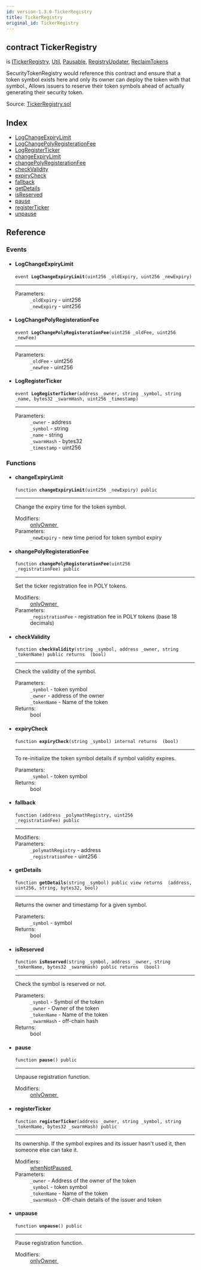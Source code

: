 ```yaml
---
id: version-1.3.0-TickerRegistry
title: TickerRegistry
original_id: TickerRegistry
---
```


<div class="contract-doc"><div class="contract"><h2 class="contract-header"><span class="contract-kind">contract</span> TickerRegistry</h2><p class="base-contracts"><span>is</span> <a href="interfaces_ITickerRegistry.html">ITickerRegistry</a><span>, </span><a href="helpers_Util.html">Util</a><span>, </span><a href="Pausable.html">Pausable</a><span>, </span><a href="RegistryUpdater.html">RegistryUpdater</a><span>, </span><a href="ReclaimTokens.html">ReclaimTokens</a></p><p class="description">SecurityTokenRegistry would reference this contract and ensure that a token symbol exists here and only its owner can deploy the token with that symbol., Allows issuers to reserve their token symbols ahead of actually generating their security token.</p><div class="source">Source: <a href="git+https://github.com/PolymathNetwork/polymath-core/blob/v1.3.3/contracts/TickerRegistry.sol" target="_blank">TickerRegistry.sol</a></div></div><div class="index"><h2>Index</h2><ul><li><a href="TickerRegistry.html#LogChangeExpiryLimit">LogChangeExpiryLimit</a></li><li><a href="TickerRegistry.html#LogChangePolyRegisterationFee">LogChangePolyRegisterationFee</a></li><li><a href="TickerRegistry.html#LogRegisterTicker">LogRegisterTicker</a></li><li><a href="TickerRegistry.html#changeExpiryLimit">changeExpiryLimit</a></li><li><a href="TickerRegistry.html#changePolyRegisterationFee">changePolyRegisterationFee</a></li><li><a href="TickerRegistry.html#checkValidity">checkValidity</a></li><li><a href="TickerRegistry.html#expiryCheck">expiryCheck</a></li><li><a href="TickerRegistry.html#">fallback</a></li><li><a href="TickerRegistry.html#getDetails">getDetails</a></li><li><a href="TickerRegistry.html#isReserved">isReserved</a></li><li><a href="TickerRegistry.html#pause">pause</a></li><li><a href="TickerRegistry.html#registerTicker">registerTicker</a></li><li><a href="TickerRegistry.html#unpause">unpause</a></li></ul></div><div class="reference"><h2>Reference</h2><div class="events"><h3>Events</h3><ul><li><div class="item event"><span id="LogChangeExpiryLimit" class="anchor-marker"></span><h4 class="name">LogChangeExpiryLimit</h4><div class="body"><code class="signature">event <strong>LogChangeExpiryLimit</strong><span>(uint256 _oldExpiry, uint256 _newExpiry) </span></code><hr/><dl><dt><span class="label-parameters">Parameters:</span></dt><dd><div><code>_oldExpiry</code> - uint256</div><div><code>_newExpiry</code> - uint256</div></dd></dl></div></div></li><li><div class="item event"><span id="LogChangePolyRegisterationFee" class="anchor-marker"></span><h4 class="name">LogChangePolyRegisterationFee</h4><div class="body"><code class="signature">event <strong>LogChangePolyRegisterationFee</strong><span>(uint256 _oldFee, uint256 _newFee) </span></code><hr/><dl><dt><span class="label-parameters">Parameters:</span></dt><dd><div><code>_oldFee</code> - uint256</div><div><code>_newFee</code> - uint256</div></dd></dl></div></div></li><li><div class="item event"><span id="LogRegisterTicker" class="anchor-marker"></span><h4 class="name">LogRegisterTicker</h4><div class="body"><code class="signature">event <strong>LogRegisterTicker</strong><span>(address _owner, string _symbol, string _name, bytes32 _swarmHash, uint256 _timestamp) </span></code><hr/><dl><dt><span class="label-parameters">Parameters:</span></dt><dd><div><code>_owner</code> - address</div><div><code>_symbol</code> - string</div><div><code>_name</code> - string</div><div><code>_swarmHash</code> - bytes32</div><div><code>_timestamp</code> - uint256</div></dd></dl></div></div></li></ul></div><div class="functions"><h3>Functions</h3><ul><li><div class="item function"><span id="changeExpiryLimit" class="anchor-marker"></span><h4 class="name">changeExpiryLimit</h4><div class="body"><code class="signature">function <strong>changeExpiryLimit</strong><span>(uint256 _newExpiry) </span><span>public </span></code><hr/><div class="description"><p>Change the expiry time for the token symbol.</p></div><dl><dt><span class="label-modifiers">Modifiers:</span></dt><dd><a href="es_openzeppelin-solidity_contracts_ownership_Ownable.html#onlyOwner">onlyOwner </a></dd><dt><span class="label-parameters">Parameters:</span></dt><dd><div><code>_newExpiry</code> - new time period for token symbol expiry</div></dd></dl></div></div></li><li><div class="item function"><span id="changePolyRegisterationFee" class="anchor-marker"></span><h4 class="name">changePolyRegisterationFee</h4><div class="body"><code class="signature">function <strong>changePolyRegisterationFee</strong><span>(uint256 _registrationFee) </span><span>public </span></code><hr/><div class="description"><p>Set the ticker registration fee in POLY tokens.</p></div><dl><dt><span class="label-modifiers">Modifiers:</span></dt><dd><a href="es_openzeppelin-solidity_contracts_ownership_Ownable.html#onlyOwner">onlyOwner </a></dd><dt><span class="label-parameters">Parameters:</span></dt><dd><div><code>_registrationFee</code> - registration fee in POLY tokens (base 18 decimals)</div></dd></dl></div></div></li><li><div class="item function"><span id="checkValidity" class="anchor-marker"></span><h4 class="name">checkValidity</h4><div class="body"><code class="signature">function <strong>checkValidity</strong><span>(string _symbol, address _owner, string _tokenName) </span><span>public </span><span>returns  (bool) </span></code><hr/><div class="description"><p>Check the validity of the symbol.</p></div><dl><dt><span class="label-parameters">Parameters:</span></dt><dd><div><code>_symbol</code> - token symbol</div><div><code>_owner</code> - address of the owner</div><div><code>_tokenName</code> - Name of the token</div></dd><dt><span class="label-return">Returns:</span></dt><dd>bool</dd></dl></div></div></li><li><div class="item function"><span id="expiryCheck" class="anchor-marker"></span><h4 class="name">expiryCheck</h4><div class="body"><code class="signature">function <strong>expiryCheck</strong><span>(string _symbol) </span><span>internal </span><span>returns  (bool) </span></code><hr/><div class="description"><p>To re-initialize the token symbol details if symbol validity expires.</p></div><dl><dt><span class="label-parameters">Parameters:</span></dt><dd><div><code>_symbol</code> - token symbol</div></dd><dt><span class="label-return">Returns:</span></dt><dd>bool</dd></dl></div></div></li><li><div class="item function"><span id="fallback" class="anchor-marker"></span><h4 class="name">fallback</h4><div class="body"><code class="signature">function <strong></strong><span>(address _polymathRegistry, uint256 _registrationFee) </span><span>public </span></code><hr/><dl><dt><span class="label-modifiers">Modifiers:</span></dt><dd></dd><dt><span class="label-parameters">Parameters:</span></dt><dd><div><code>_polymathRegistry</code> - address</div><div><code>_registrationFee</code> - uint256</div></dd></dl></div></div></li><li><div class="item function"><span id="getDetails" class="anchor-marker"></span><h4 class="name">getDetails</h4><div class="body"><code class="signature">function <strong>getDetails</strong><span>(string _symbol) </span><span>public </span><span>view </span><span>returns  (address, uint256, string, bytes32, bool) </span></code><hr/><div class="description"><p>Returns the owner and timestamp for a given symbol.</p></div><dl><dt><span class="label-parameters">Parameters:</span></dt><dd><div><code>_symbol</code> - symbol</div></dd><dt><span class="label-return">Returns:</span></dt><dd>bool</dd></dl></div></div></li><li><div class="item function"><span id="isReserved" class="anchor-marker"></span><h4 class="name">isReserved</h4><div class="body"><code class="signature">function <strong>isReserved</strong><span>(string _symbol, address _owner, string _tokenName, bytes32 _swarmHash) </span><span>public </span><span>returns  (bool) </span></code><hr/><div class="description"><p>Check the symbol is reserved or not.</p></div><dl><dt><span class="label-parameters">Parameters:</span></dt><dd><div><code>_symbol</code> - Symbol of the token</div><div><code>_owner</code> - Owner of the token</div><div><code>_tokenName</code> - Name of the token</div><div><code>_swarmHash</code> - off-chain hash</div></dd><dt><span class="label-return">Returns:</span></dt><dd>bool</dd></dl></div></div></li><li><div class="item function"><span id="pause" class="anchor-marker"></span><h4 class="name">pause</h4><div class="body"><code class="signature">function <strong>pause</strong><span>() </span><span>public </span></code><hr/><div class="description"><p>Unpause registration function.</p></div><dl><dt><span class="label-modifiers">Modifiers:</span></dt><dd><a href="es_openzeppelin-solidity_contracts_ownership_Ownable.html#onlyOwner">onlyOwner </a></dd></dl></div></div></li><li><div class="item function"><span id="registerTicker" class="anchor-marker"></span><h4 class="name">registerTicker</h4><div class="body"><code class="signature">function <strong>registerTicker</strong><span>(address _owner, string _symbol, string _tokenName, bytes32 _swarmHash) </span><span>public </span></code><hr/><div class="description"><p>Its ownership. If the symbol expires and its issuer hasn&#x27;t used it, then someone else can take it.</p></div><dl><dt><span class="label-modifiers">Modifiers:</span></dt><dd><a href="Pausable.html#whenNotPaused">whenNotPaused </a></dd><dt><span class="label-parameters">Parameters:</span></dt><dd><div><code>_owner</code> - Address of the owner of the token</div><div><code>_symbol</code> - token symbol</div><div><code>_tokenName</code> - Name of the token</div><div><code>_swarmHash</code> - Off-chain details of the issuer and token</div></dd></dl></div></div></li><li><div class="item function"><span id="unpause" class="anchor-marker"></span><h4 class="name">unpause</h4><div class="body"><code class="signature">function <strong>unpause</strong><span>() </span><span>public </span></code><hr/><div class="description"><p>Pause registration function.</p></div><dl><dt><span class="label-modifiers">Modifiers:</span></dt><dd><a href="es_openzeppelin-solidity_contracts_ownership_Ownable.html#onlyOwner">onlyOwner </a></dd></dl></div></div></li></ul></div></div></div>
